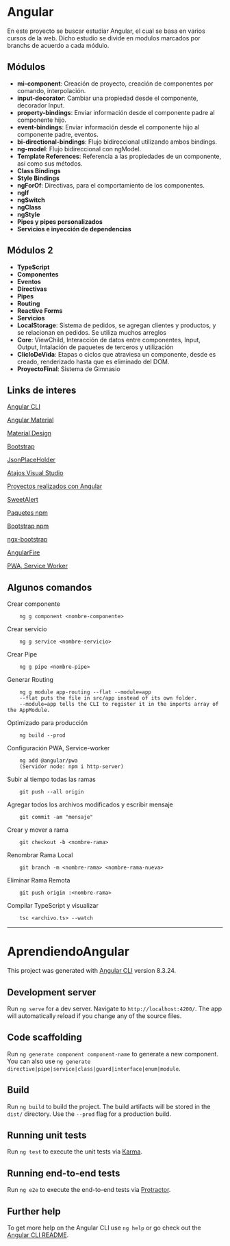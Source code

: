 # Angular

En este proyecto se buscar estudiar Angular, el cual se basa en varios cursos de la web. Dicho estudio se divide en modulos marcados por branchs de acuerdo a cada módulo.

## Módulos
- **mi-component**: Creación de proyecto, creación de componentes por comando, interpolación.
- **input-decorator**: Cambiar una propiedad desde el componente, decorador Input.
- **property-bindings**: Enviar información desde el componente padre al componente hijo.
- **event-bindings**: Enviar información desde el componente hijo al componente padre, eventos.
- **bi-directional-bindings**: Flujo bidireccional utilizando ambos bindings.
- **ng-model**: Flujo bidireccional con ngModel.
- **Template References**: Referencia a las propiedades de un componente, así como sus métodos.
- **Class Bindings**
- **Style Bindings**
- **ngForOf**: Directivas, para el comportamiento de los componentes.
- **ngIf**
- **ngSwitch**
- **ngClass**
- **ngStyle**
- **Pipes y pipes personalizados**
- **Servicios e inyección de dependencias**

## Módulos 2
- **TypeScript**
- **Componentes**
- **Eventos**
- **Directivas**
- **Pipes**
- **Routing**
- **Reactive Forms**
- **Servicios**
- **LocalStorage**: Sistema de pedidos, se agregan clientes y productos, y se relacionan en pedidos. Se utiliza muchos arreglos
- **Core**: ViewChild, Interacción de datos entre componentes, Input, Output, Intalación de paquetes de terceros y utilización
- **ClicloDeVida**: Etapas o ciclos que atraviesa un componente, desde es creado, renderizado hasta que es eliminado del DOM.
- **ProyectoFinal**: Sistema de Gimnasio

## Links de interes
<a href="https://angular.io/cli">Angular CLI</a>

<a href="https://material.angular.io/">Angular Material</a>

<a href="https://material.io/">Material Design</a>

<a href="https://getbootstrap.com/">Bootstrap</a>

<a href="https://jsonplaceholder.typicode.com/">JsonPlaceHolder</a>

<a href="https://code.visualstudio.com/shortcuts/keyboard-shortcuts-windows.pdf">Atajos Visual Studio</a>

<a href="https://www.madewithangular.com/">Proyectos realizados con Angular</a>

<a href="https://sweetalert2.github.io/">SweetAlert</a>

<a href="https://www.npmjs.com/">Paquetes npm</a>

<a href="https://www.npmjs.com/package/bootstrap">Bootstrap npm</a>

<a href="https://valor-software.com/ngx-bootstrap/#/">ngx-bootstrap</a>

<a href="https://github.com/angular/angularfire">AngularFire</a>

<a href="https://angular.io/guide/service-worker-getting-started">PWA, Service Worker</a>

## Algunos comandos
Crear componente
```
    ng g component <nombre-componente>

```

Crear servicio
```
    ng g service <nombre-servicio>
```

Crear Pipe
```
    ng g pipe <nombre-pipe>
```

Generar Routing
```
    ng g module app-routing --flat --module=app
    --flat puts the file in src/app instead of its own folder.
    --module=app tells the CLI to register it in the imports array of the AppModule.
```

Optimizado para producción
```
    ng build --prod
```

Configuración PWA, Service-worker
```
    ng add @angular/pwa
    (Servidor node: npm i http-server)
```

Subir al tiempo todas las ramas
```
    git push --all origin
```

Agregar todos los archivos modificados y escribir mensaje
```
    git commit -am "mensaje"
```

Crear y mover a rama
```
    git checkout -b <nombre-rama>
```

Renombrar Rama Local
```
    git branch -m <nombre-rama> <nombre-rama-nueva>
```

Eliminar Rama Remota
```
    git push origin :<nombre-rama>
```

Compilar TypeScript y visualizar
```
    tsc <archivo.ts> --watch
```

-----------

# AprendiendoAngular

This project was generated with [Angular CLI](https://github.com/angular/angular-cli) version 8.3.24.

## Development server

Run `ng serve` for a dev server. Navigate to `http://localhost:4200/`. The app will automatically reload if you change any of the source files.

## Code scaffolding

Run `ng generate component component-name` to generate a new component. You can also use `ng generate directive|pipe|service|class|guard|interface|enum|module`.

## Build

Run `ng build` to build the project. The build artifacts will be stored in the `dist/` directory. Use the `--prod` flag for a production build.

## Running unit tests

Run `ng test` to execute the unit tests via [Karma](https://karma-runner.github.io).

## Running end-to-end tests

Run `ng e2e` to execute the end-to-end tests via [Protractor](http://www.protractortest.org/).

## Further help

To get more help on the Angular CLI use `ng help` or go check out the [Angular CLI README](https://github.com/angular/angular-cli/blob/master/README.md).
